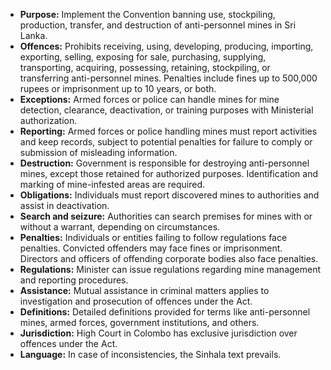 - **Purpose:** Implement the Convention banning use, stockpiling, production, transfer, and destruction of anti-personnel mines in Sri Lanka.
- **Offences:** Prohibits receiving, using, developing, producing, importing, exporting, selling, exposing for sale, purchasing, supplying, transporting, acquiring, possessing, retaining, stockpiling, or transferring anti-personnel mines. Penalties include fines up to 500,000 rupees or imprisonment up to 10 years, or both.
- **Exceptions:** Armed forces or police can handle mines for mine detection, clearance, deactivation, or training purposes with Ministerial authorization.
- **Reporting:** Armed forces or police handling mines must report activities and keep records, subject to potential penalties for failure to comply or submission of misleading information.
- **Destruction:** Government is responsible for destroying anti-personnel mines, except those retained for authorized purposes. Identification and marking of mine-infested areas are required.
- **Obligations:** Individuals must report discovered mines to authorities and assist in deactivation.
- **Search and seizure:** Authorities can search premises for mines with or without a warrant, depending on circumstances.
- **Penalties:** Individuals or entities failing to follow regulations face penalties. Convicted offenders may face fines or imprisonment. Directors and officers of offending corporate bodies also face penalties.
- **Regulations:** Minister can issue regulations regarding mine management and reporting procedures.
- **Assistance:** Mutual assistance in criminal matters applies to investigation and prosecution of offences under the Act.
- **Definitions:** Detailed definitions provided for terms like anti-personnel mines, armed forces, government institutions, and others.
- **Jurisdiction:** High Court in Colombo has exclusive jurisdiction over offences under the Act.
- **Language:** In case of inconsistencies, the Sinhala text prevails.